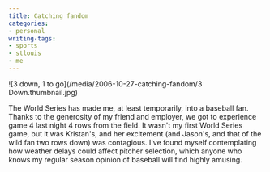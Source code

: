 ```yaml
---
title: Catching fandom
categories:
- personal
writing-tags:
- sports
- stlouis
- me
---
```


![3 down, 1 to go](/media/2006-10-27-catching-fandom/3 Down.thumbnail.jpg)

The World Series has made me, at least temporarily, into a baseball fan.  Thanks to the generosity of my friend and employer, we got to experience game 4 last night 4 rows from the field.  It wasn't my first World Series game, but it was Kristan's, and her excitement (and Jason's, and that of the wild fan two rows down) was contagious.  I've found myself contemplating how weather delays could affect pitcher selection, which anyone who knows my regular season opinion of baseball will find highly amusing.
